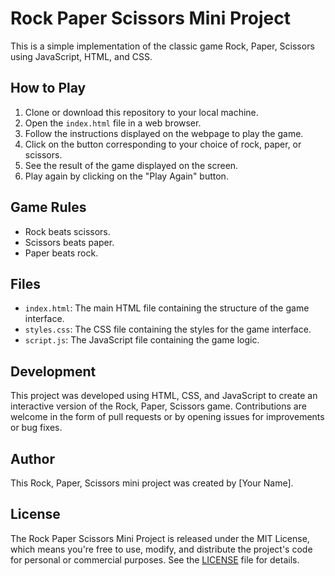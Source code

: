 # Rock Paper Scissors Mini Project

This is a simple implementation of the classic game Rock, Paper, Scissors using JavaScript, HTML, and CSS.

## How to Play

1. Clone or download this repository to your local machine.
2. Open the `index.html` file in a web browser.
3. Follow the instructions displayed on the webpage to play the game.
4. Click on the button corresponding to your choice of rock, paper, or scissors.
5. See the result of the game displayed on the screen.
6. Play again by clicking on the "Play Again" button.

## Game Rules

- Rock beats scissors.
- Scissors beats paper.
- Paper beats rock.

## Files

- `index.html`: The main HTML file containing the structure of the game interface.
- `styles.css`: The CSS file containing the styles for the game interface.
- `script.js`: The JavaScript file containing the game logic.

## Development

This project was developed using HTML, CSS, and JavaScript to create an interactive version of the Rock, Paper, Scissors game. Contributions are welcome in the form of pull requests or by opening issues for improvements or bug fixes.

## Author

This Rock, Paper, Scissors mini project was created by [Your Name].

## License

The Rock Paper Scissors Mini Project is released under the MIT License, which means you're free to use, modify, and distribute the project's code for personal or commercial purposes. See the [LICENSE](LICENSE) file for details.
